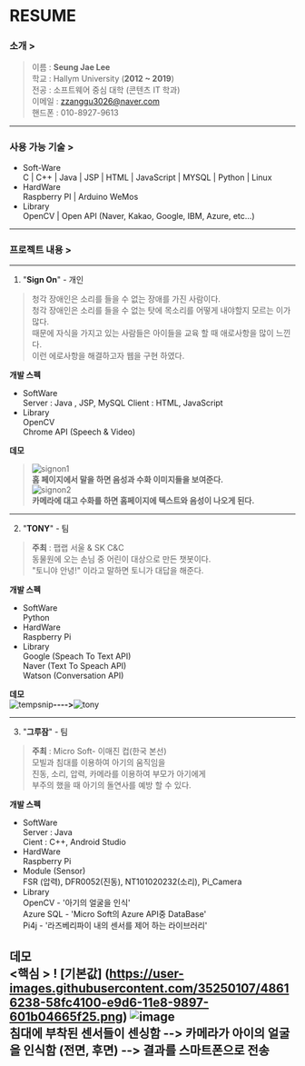 RESUME
========
### 소개 >  
  > 이름 : **Seung Jae Lee**  
  > 학교 : Hallym University  (**2012 ~ 2019**)   
  > 전공 : 소프트웨어 중심 대학 (콘텐츠 IT 학과)  
  > 이메일 : zzanggu3026@naver.com  
  > 핸드폰 : 010-8927-9613  
  
----------------------

### 사용 가능 기술 >  
  * Soft-Ware  
   C | C++ | Java | JSP | HTML | JavaScript | MYSQL | Python |  Linux  
  * HardWare  
   Raspberry PI | Arduino WeMos
  * Library  
   OpenCV | Open API (Naver, Kakao, Google, IBM, Azure, etc...)  
  
-----------------------

### 프로젝트 내용 >  

-----------------------

1. "**Sign On**"   - 개인
>  청각 장애인은 소리를 들을 수 없는 장애를 가진 사람이다.  
>  청각 장애인은 소리를 들을 수 없는 탓에 목소리를 어떻게 내야할지 모르는 이가 많다.  
>  때문에 자식을 가지고 있는 사람들은 아이들을 교육 할 때 애로사항을 많이 느낀다.   
>  이런 에로사항을 해결하고자 웹을 구현 하였다.  

**개발 스펙**   
* SoftWare    
Server : Java , JSP, MySQL
Client : HTML, JavaScript  
* Library    
OpenCV  
Chrome API (Speech & Video)  

**데모**  
> ![signon1](https://user-images.githubusercontent.com/35250107/48616015-be9bfd80-e9d5-11e8-801e-924e3f7c9985.PNG)  
**홈 페이지에서 말을 하면 음성과 수화 이미지들을 보여준다.**  
> ![signon2](https://user-images.githubusercontent.com/35250107/48616092-f014c900-e9d5-11e8-9e09-b45666ac82dc.PNG)  
**카메라에 대고 수화를 하면 홈페이지에 텍스트와 음성이 나오게 된다.**  
  
-----------------------

2. "**TONY**"   - 팀
> **주최** : 팹랩 서울 & SK C&C  
> 동물원에 오는 손님 중 어린이 대상으로 만든 챗봇이다.  
>"토니야 안녕!" 이라고 말하면 토니가 대답을 해준다.  

**개발 스펙**    
* SoftWare     
Python  
* HardWare    
Raspberry Pi  
* Library     
Google (Speach To Text API)  
Naver (Text To Speach API)  
Watson (Conversation API)  
  
**데모**    
![tempsnip](https://user-images.githubusercontent.com/35250107/48617852-e3df3a80-e9da-11e8-8f6b-dc71706a5752.png)**---->**![tony](https://user-images.githubusercontent.com/35250107/48616160-1fc3d100-e9d6-11e8-8126-771c07f3b91d.PNG)  

-----------------------

3. "**그루잠**"  - 팀
> **주최** : Micro Soft- 이매진 컵(한국 본선)  
> 모빌과 침대를 이용하여 아기의 움직임을  
> 진동, 소리, 압력, 카메라를 이용하여 부모가 아기에게  
> 부주의 했을 때 아기의 돌연사를 예방 할 수 있다.  

**개발 스펙**
* SoftWare  
Server : Java  
Cient  : C++, Android Studio    
* HardWare  
Raspberry Pi  
* Module (Sensor)    
FSR (압력), DFR0052(진동), NT101020232(소리), Pi_Camera  
* Library  
OpenCV - '아기의 얼굴을 인식'  
Azure SQL - 'Micro Soft의 Azure API중 DataBase'  
Pi4j - '라즈베리파이 내의 센서를 제어 하는 라이브러리'  

**데모**  
<핵심 >
 ! [기본값] (https://user-images.githubusercontent.com/35250107/48616238-58fc4100-e9d6-11e8-9897-601b04665f25.png)
 ![image](https://user-images.githubusercontent.com/35250107/48617266-49322c00-e9d9-11e8-973c-25aca9359e80.png)  
 침대에 부착된 센서들이 센싱함 -->  카메라가 아이의 얼굴을 인식함 (전면, 후면)  -->  결과를 스마트폰으로 전송  
--------------
  
